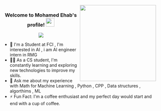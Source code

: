 
<img width="250" align="right" src="https://c.tenor.com/_DOBjnGspYAAAAAM/code-coding.gif">

<h3 align="center">
  Welcome to Mohamed Ehab's profile!
  <img src="https://media.giphy.com/media/hvRJCLFzcasrR4ia7z/giphy.gif" width="28">
</h3>

<!-- Typing SVG by DenverCoder1 - https://github.com/DenverCoder1/readme-typing-svg -->
<p align="center">
  <a href="https://github.com/DenverCoder1/readme-typing-svg"><img src="https://readme-typing-svg.herokuapp.com/?lines=Artificial%20intelligence%20student;Always%20learning%20new%20things&font=Fira%20Code&center=true&width=440&height=45&color=f75c7e&vCenter=true&size=22"></a>
</p>



- 🏢 I'm a Student at FCI , I'm interested in  AI  , i am AI engineer intern in RMG 
- 👨‍💻 As a CS student, I'm constantly learning and exploring new technologies to improve my skills.
- 💬 Ask me about my experience with Math for Machine Learning , Python , CPP , Data structures , algorthims , ML   
- ⚡ Fun Fact: I'm a coffee enthusiast and my perfect day would start and end with a cup of coffee.
  




